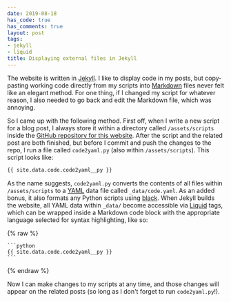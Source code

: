 ```yaml
---
date: 2019-08-18
has_code: true
has_comments: true
layout: post
tags:
- jekyll
- liquid
title: Displaying external files in Jekyll
---
```


The website is written in [Jekyll](https://jekyllrb.com/). I like to display code in my
posts, but copy-pasting working code directly from my scripts into [Markdown](https://daringfireball.net/projects/markdown/)
files never felt like an elegant method. For one thing, if I changed my script for whatever
reason, I also needed to go back and edit the Markdown file, which was annoying.

So I came up with the following method. First off, when I write a new script for a blog
post, I always store it within a directory called `/assets/scripts` inside the [GitHub
repository for this website](https://github.com/sammosummo/sammosummo.github.io). After
the script and the related post are both finished, but before I commit and push the
changes to the repo, I run a file called `code2yaml.py` (also within `/assets/scripts`).
This script looks like:

```python
{{ site.data.code.code2yaml__py }}
```

As the name suggests, `code2yaml.py` converts the contents of all files within
`/assets/scripts` to a [YAML](https://yaml.org/) data file called `_data/code.yaml`. As an
added bonus, it also formats any Python scripts using [black](https://black.readthedocs.io/en/stable/).
When Jekyll builds the website, all YAML data within `_data/` become accessible via
[Liquid](https://shopify.github.io/liquid/) tags, which can be wrapped inside a Markdown
code block with the appropriate language selected for syntax highlighting, like so:

{% raw %}
~~~
```python
{{ site.data.code.code2yaml__py }}
```
~~~
{% endraw %}

Now I can make changes to my scripts at any time, and those changes will appear on the
related posts (so long as I don't forget to run `code2yaml.py`!).